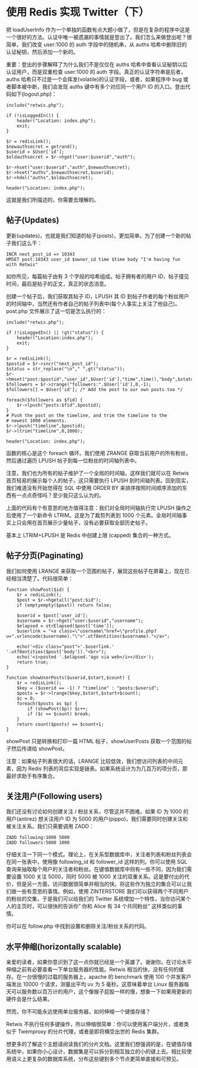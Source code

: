 # 使用 Redis 实现 Twitter（下）

把 loadUserInfo 作为一个单独的函数有点大题小做了，但是在复杂的程序中这是一个很好的方法。认证中唯一被遗漏的事情就是登出了。我们怎么来做登出呢？很简单，我们改变 user:1000 的 auth 字段中的随机串，从 auths 哈希中删除旧的认证秘钥，然后添加一个新的。 

重要：登出的步骤解释了为什么我们不是仅仅在 auths 哈希中查看认证秘钥以后认证用户，而是双重检查 user:1000 的 auth 字段。真正的认证字符串是后者，auths 哈希只不过是一个会挥发(volatile)的认证字段，或者，如果程序中 bug 或者脚本被中断，我们会发现 auths 键中有多个对应同一个用户 ID 的入口。登出代码如下(logout.php)： 

```
include("retwis.php");  
  
if (!isLoggedIn()) {  
    header("Location: index.php");  
    exit;  
}  
  
$r = redisLink();  
$newauthsecret = getrand();  
$userid = $User['id'];  
$oldauthsecret = $r->hget("user:$userid","auth");  
  
$r->hset("user:$userid","auth",$newauthsecret);  
$r->hset("auths",$newauthsecret,$userid);  
$r->hdel("auths",$oldauthsecret);  
  
header("Location: index.php");  
```

这就是我们所描述的，你需要去理解的。 

## 帖子(Updates) 

更新(updates)，也就是我们知道的帖子(posts)，更加简单。为了创建一个新的帖子我们这么干： 

```
INCR next_post_id => 10343  
HMSET post:10343 user_id $owner_id time $time body "I'm having fun with Retwis"  
```

如你所见，每篇帖子由有 3 个字段的哈希组成。帖子拥有者的用户 ID，帖子撞见时间，最后是帖子的正文，真正的状态消息。 

创建一个帖子后，我们获取其帖子 ID，LPUSH 其 ID 到帖子作者的每个粉丝用户的时间轴中，当然还有作者自己的帖子列表中(每个人事实上关注了他自己)。post.php 文件展示了这一切是怎么执行的： 

```
include("retwis.php");  
  
if (!isLoggedIn() || !gt("status")) {  
    header("Location:index.php");  
    exit;  
}  
  
$r = redisLink();  
$postid = $r->incr("next_post_id");  
$status = str_replace("\n"," ",gt("status"));  
$r->hmset("post:$postid","user_id",$User['id'],"time",time(),"body",$status);  
$followers = $r->zrange("followers:".$User['id'],0,-1);  
$followers[] = $User['id']; /* Add the post to our own posts too */  
  
foreach($followers as $fid) {  
    $r->lpush("posts:$fid",$postid);  
}  
# Push the post on the timeline, and trim the timeline to the  
# newest 1000 elements.  
$r->lpush("timeline",$postid);  
$r->ltrim("timeline",0,1000);  
  
header("Location: index.php");  
```

函数的核心是这个 foreach 循环。我们使用 ZRANGE 获取当前用户的所有粉丝，然后通过遍历 LPUSH 帖子到每一位粉丝的时间轴列表中。 

注意，我们也为所有的帖子维护了一个全局的时间轴，这样我们就可以在 Retwis 首页轻易的展示每个人的帖子。这只需要执行 LPUSH 到时间轴列表。回到现实，我们难道没有开始觉得在 SQL 中使用 ORDER BY 来排序按照时间顺序添加的东西有一点点奇怪吗？至少我只这么认为的。 

上面的代码有个有意思的地方值得注意：我们对全局时间轴执行完 LPUSH 操作之后使用了一个新命令 LTRIM。这是为了裁剪列表到 1000 个元素。全局时间轴事实上只会用在首页展示少量帖子，没有必要获取全部历史帖子。 

基本上 LTRIM+LPUSH 是 Redis 中创建上限 (capped) 集合的一种方式。 

## 帖子分页(Paginating) 

我们如何使用 LRANGE 来获取一个范围的帖子，展现这些帖子在屏幕上，现在已经相当清楚了。代码很简单：

```
function showPost($id) {  
    $r = redisLink();  
    $post = $r->hgetall("post:$id");  
    if (emptyempty($post)) return false;  
  
    $userid = $post['user_id'];  
    $username = $r->hget("user:$userid","username");  
    $elapsed = strElapsed($post['time']);  
    $userlink = "<a class=\"username\"href=\"profile.php?u=".urlencode($username)."\">".utf8entities($username)."</a>";  
  
    echo('<div class="post">'.$userlink.' '.utf8entities($post['body'])."<br>");  
    echo('<i>posted '.$elapsed.'ago via web</i></div>');  
    return true;  
}  
  
function showUserPosts($userid,$start,$count) {  
    $r = redisLink();  
    $key = ($userid == -1) ? "timeline" : "posts:$userid";  
    $posts = $r->lrange($key,$start,$start+$count);  
    $c = 0;  
    foreach($posts as $p) {  
        if (showPost($p)) $c++;  
        if ($c == $count) break;  
    }  
    return count($posts) == $count+1;  
}  
```

showPost 只是转换和打印一篇 HTML 帖子，showUserPosts 获取一个范围的帖子然后传递给 showPost。 

注意：如果帖子列表很大的话，LRANGE 比较低效，我们想访问列表的中间元素，因为 Redis 列表的背后实现是链表。如果系统设计为为几百万的项分页，那最好求助于有序集合。 

## 关注用户(Following users) 

我们还没有讨论如何创建关注 / 粉丝关系，尽管这并不困难。如果 ID 为 1000 的用户(antirez) 想关注用户 ID 为 5000 的用户(pippo)，我们需要同时创建关注和被关注关系。我们只需要调用 ZADD： 

```
ZADD following:1000 5000  
ZADD followers:5000 1000  
```

仔细关注一下同一个模式。理论上，在关系型数据库中，关注者列表和粉丝列表会在同一张表中，使用像 following_id 和 follower_id 这样的列。你可以使用 SQL 查询来抽取每个用户的关注者和粉丝。在键值数据库中则有一些不同，因为我们需要设置 1000 关注 5000，同时 5000 被 1000 关注的双重关系。这是要付出的代价，但是另一方面，访问数据很简单并相当的快。将这些作为独立的集合可以让我们做一些有意思的事情。例如，使用 ZINTERSTORE 我们可以获得两个不同用户的粉丝的交集，于是我们可以给我们的 Twitter 系统增加一个特性，当你访问某个人的主页时，可以很快的告诉你” 你和 Alice 有 34 个共同粉丝” 这样类似的事情。 

你可以在 follow.php 中找到设置和删除关注/粉丝关系的代码。 

## 水平伸缩(horizontally scalable) 

亲爱的读者，如果你意识到了这一点你就已经是一个英雄了。谢谢你。在讨论水平伸缩之前有必要查看一下单台服务器的性能。Retwis 相当的快，没有任何的缓存。在一台很慢的过载的服务器上，apache 的 benchmark 使用 100 个并发客户端发出 10000 个请求，测量出平均 uv 为 5 毫秒。这意味着单台 Linux 服务器每天可以服务数以百万计的用户，这个像猴子屁股一样的慢，想象一下如果用更新的硬件会是什么结果。 

然而，你不可能永远使用单台服务器，如何伸缩一个键值存储？ 

Retwis 不执行任何多键操作，所以伸缩很简单：你可以使用客户端分片，或者类似于 Twemproxy 的分片代理，或者是即将横空出世的 Redis 集群。 

想更多的了解这个主题请阅读我们的分片文档。这里我们想强调的是，在键值存储系统中，如果你小心设计，数据集是可以拆分到相互独立的小的键上去。相比较使用语义上更复杂的数据库系统，分布这些键到多个节点更简单直接和可预见。 